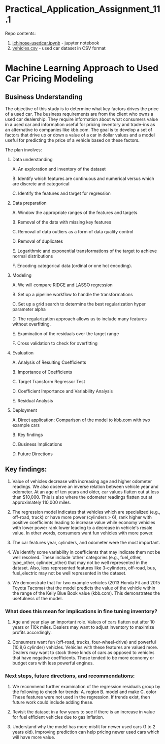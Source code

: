 # Practical_Application_Assignment_11.1

Repo contents:
1. [ichinose-usedcar.ipynb](ichinose-usedcar.ipynb) - jupyter notebook
2. [vehicles.csv](vehicles.csv) - used car dataset in CSV format

# Machine Learning Approach to Used Car Pricing Modeling

## Business Understanding

The objective of this study is to determine what key factors drives the price of a used car. The business requirements are from the client who owns a used car dealership. They require information about what consumers value in a used car and information useful for pricing inventory and trade-ins as an alternative to companies like kbb.com. The goal is to develop a set of factors that drive up or down a value of a car in dollar values and a model useful for predicting the price of a vehicle based on these factors.

The plan involves:

1. Data understanding

    A. An exploration and inventory of the dataset 

    B. Identify which features are continuous and numerical versus which are discrete and categorical

    C. Identify the features and target for regression

2. Data preparation

    A. Window the appropriate ranges of the features and targets

    B. Removal of the data with missing key features

    C. Removal of data outliers as a form of data quality control 

    D. Removal of duplicates 

    E. Logarithmic and exponential transformations of the target to achieve normal distributions

    F. Encoding categorical data (ordinal or one hot encoding).

3. Modeling

    A. We will compare RIDGE and LASSO regression

    B. Set up a pipeline workflow to handle the transformations

    C. Set up a grid search to determine the best regularization hyper parameter alpha

    D. The regularization approach allows us to include many features without overfitting.

    E. Examination of the residuals over the target range

    F. Cross validation to check for overfitting

4. Evaluation

    A. Analysis of Resulting Coefficients

    B. Importance of Coefficients

    C. Target Transform Regressor Test

    D. Coefficient Importance and Variability Analysis

    E. Residual Analysis

5. Deployment

    A. Direct application: Comparison of the model to kbb.com with two example cars 

    B. Key findings

    C. Business Implications

    D. Future Directions

## Key findings:

1. Value of vehicles decrease with increasing age and higher odometer readings. We also observe an inverse relation between vehicle year and odometer. At an age of ten years and older, car values flatten out at less than $10,000. This is also where the odometer readings flatten out at approximately 110,000 miles.

2. The regression model indicates that vehicles which are specialized (e.g., off-road, truck) or have more power (cylinders > 6), rank higher with positive coefficients leading to increase value while economy vehicles with lower power rank lower leading to a decrease in vehicle's resale value. In other words, consumers want fun vehicles with more power. 

3. The car features year, cylinders, and odometer were the most important.

4. We identify some variability in coefficients that may indicate them not be well resolved. These include 'other' categories (e.g., fuel_other, type_other, cylinder_other) that may not be well represented in the dataset. Also, less represented features like 3-cylinders, off-road, bus, fuel_electric may not be well represented in the dataset.

5. We demonstrate that for two example vehicles (2013 Honda Fit and 2015 Toyota Tacoma) that the model predicts the value of the vehicle within the range of the Kelly Blue Book value (kbb.com). This demonstrates the usefulness of the model.

### What does this mean for implications in fine tuning inventory?

1. Age and year play an important role. Values of cars flatten out after 10 years or 110k miles. Dealers may want to adjust inventory to maximize profits accordingly.

2. Consumers want fun (off-road, trucks, four-wheel-drive) and powerful (10,8,6 cylinder) vehicles. Vehicles with these features are valued more. Dealers may want to stock these kinds of cars as opposed to vehicles that have negative coefficients. These tended to be more economy or budget cars with less powerful engines.

### Next steps, future directions, and recommendations:

1. We recommend further examination of the regression residuals group by the following to check for trends:
  A. region
  B. model and make
  C. color
  These features were not used in the regression. If trends exist, then future work could include adding these.

2. Revisit the dataset in a few years to see if there is an increase in value for fuel efficient vehicles due to gas inflation.

3. Understand why the model has more misfit for newer used cars (1 to 2 years old). Improving prediction can help pricing newer used cars which will have more value.
